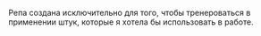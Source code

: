 Репа создана исключительно для того, чтобы тренероваться в применении штук, которые я хотела бы использовать в работе.
